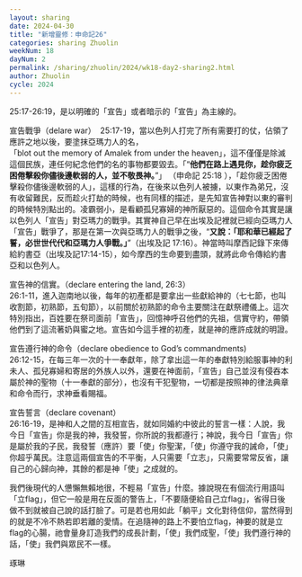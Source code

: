 ```yaml
---
layout: sharing
date: 2024-04-30
title: "新增靈修：申命記26"
categories: sharing Zhuolin
weekNum: 18
dayNum: 2
permalink: /sharing/zhuolin/2024/wk18-day2-sharing2.html
author: Zhuolin
cycle: 2024
---  
```


25:17-26:19，是以明確的「宣告」或者暗示的「宣告」為主線的。

宣告戰爭（delare war）  
25:17-19，當以色列人打完了所有需要打的仗，佔領了應許之地以後，要塗抹亞瑪力人的名，「blot out the memory of Amalek from under the heaven」，這不僅僅是除滅這個民族，連任何紀念他們的名的事物都要毀去。「“**他們在路上遇見你，趁你疲乏困倦擊殺你儘後邊軟弱的人，並不敬畏神。**”」 （申命記‬ ‭25:18‬ ），「趁你疲乏困倦擊殺你儘後邊軟弱的人」，這樣的行為，在後來以色列人被擄，以東作為弟兄，沒有收留難民，反而趁火打劫的時候，也有同樣的描述，是先知宣告神對以東的審判的時候特別點出的。凌霸弱小，是看顧孤兒寡婦的神所厭惡的。這個命令其實是讓以色列人「宣告」對亞瑪力的戰爭。其實神自己早在出埃及記裡就已經向亞瑪力人「宣告」戰爭了，那是在第一次與亞瑪力人的戰爭之後，“**又說：「耶和華已經起了誓，必世世代代和亞瑪力人爭戰。」**”（‭‭出埃及記‬ ‭17:16）。神當時叫摩西記錄下來傳給約書亞（出埃及記17:14-15），如今摩西的生命要到盡頭，就將此命令傳給約書亞和以色列人。

宣告神的信實。（declare entering the land, 26:3）  
26:1-11，進入迦南地以後，每年的初產都是要拿出一些獻給神的（七七節，也叫收割節，初熟節，五旬節），以前關於初熟節的命令主要關注在獻祭禮儀上。這次特別指出，百姓要在祭司面前「宣告」，回憶神呼召他們的先祖，信實守約，帶領他們到了這流著奶與蜜之地。宣告如今這手裡的初產，就是神的應許成就的明證。

宣告遵行神的命令（declare obedience to God’s commandments)   
26:12-15，在每三年一次的十一奉獻年，除了拿出這一年的奉獻特別給服事神的利未人、孤兒寡婦和寄居的外族人以外，還要在神面前，「宣告」自己並沒有侵吞本屬於神的聖物（十一奉獻的部分），也沒有干犯聖物，一切都是按照神的律法典章和命令而行，求神垂看賜福。

宣告誓言（declare covenant）  
26:16-19，是神和人之間的互相宣告，就如同婚約中彼此的誓言一樣：人說，我今日「宣告」你是我的神，我發誓，你所說的我都遵行；神說，我今日「宣告」你是屬於我的子民，我發誓（應許）要「使」你聖潔，「使」你遵守我的誡命，「使」你超乎萬民。注意這兩個宣告的不平衡，人只需要「立志」，只需要常常反省，讓自己的心歸向神，其餘的都是神「使」之成就的。

我們後現代的人憊懶無賴地很，不輕易「宣告」什麼。據說現在有個流行用語叫「立flag」，但它一般是用在反面的警告上，「不要隨便給自己立flag」，省得日後做不到就被自己說的話打臉了。可是若也用如此「躺平」文化對待信仰，當然得到的就是不冷不熱若即若離的愛情。在追隨神的路上不要怕立flag，神要的就是立flag的心腸，祂會量身訂造我們的成長計劃，「使」我們成聖，「使」我們遵行神的話，「使」我們與眾民不一樣。

琢琳
